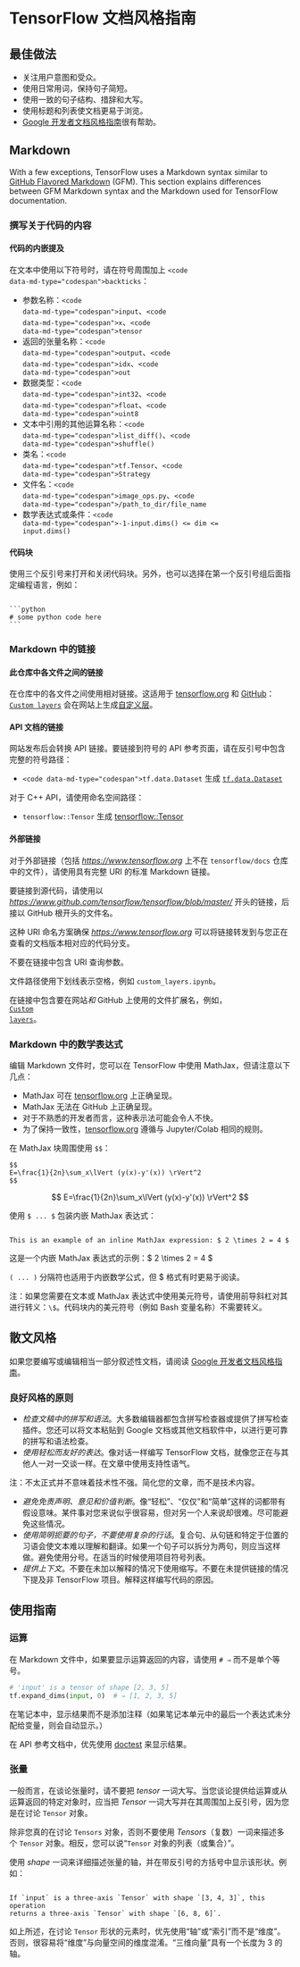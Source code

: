 # TensorFlow 文档风格指南

## 最佳做法

- 关注用户意图和受众。
- 使用日常用词，保持句子简短。
- 使用一致的句子结构、措辞和大写。
- 使用标题和列表使文档更易于浏览。
- [Google 开发者文档风格指南](https://developers.google.com/style/highlights)很有帮助。

## Markdown

With a few exceptions, TensorFlow uses a Markdown syntax similar to [GitHub Flavored Markdown](https://guides.github.com/features/mastering-markdown/) (GFM). This section explains differences between GFM Markdown syntax and the Markdown used for TensorFlow documentation.

### 撰写关于代码的内容

#### 代码的内嵌提及

在文本中使用以下符号时，请在符号周围加上 <code>&lt;code data-md-type="codespan"&gt;backticks</code>：

- 参数名称：<code>&lt;code data-md-type="codespan"&gt;input</code>、<code>&lt;code data-md-type="codespan"&gt;x</code>、<code>&lt;code data-md-type="codespan"&gt;tensor</code>
- 返回的张量名称：<code>&lt;code data-md-type="codespan"&gt;output</code>、<code>&lt;code data-md-type="codespan"&gt;idx</code>、<code>&lt;code data-md-type="codespan"&gt;out</code>
- 数据类型：<code>&lt;code data-md-type="codespan"&gt;int32</code>、<code>&lt;code data-md-type="codespan"&gt;float</code>、<code>&lt;code data-md-type="codespan"&gt;uint8</code>
- 文本中引用的其他运算名称：<code>&lt;code data-md-type="codespan"&gt;list_diff()</code>、<code>&lt;code data-md-type="codespan"&gt;shuffle()</code>
- 类名：<code>&lt;code data-md-type="codespan"&gt;tf.Tensor</code>、<code>&lt;code data-md-type="codespan"&gt;Strategy</code>
- 文件名：<code>&lt;code data-md-type="codespan"&gt;image_ops.py</code>、<code>&lt;code data-md-type="codespan"&gt;/path_to_dir/file_name</code>
- 数学表达式或条件：<code>&lt;code data-md-type="codespan"&gt;-1-input.dims() &lt;= dim &lt;= input.dims()</code>

#### 代码块

使用三个反引号来打开和关闭代码块。另外，也可以选择在第一个反引号组后面指定编程语言，例如：

<pre><code>
```python
# some python code here
```
</code></pre>

### Markdown 中的链接

#### 此仓库中各文件之间的链接

在仓库中的各文件之间使用相对链接。这适用于 [tensorflow.org](https://www.tensorflow.org) 和 [GitHub](https://github.com/tensorflow/docs/tree/master/site/en)：<br><code>[Custom layers](../tutorials/eager/custom_layers.ipynb)</code> 会在网站上生成[自定义层](https://www.tensorflow.org/tutorials/eager/custom_layers)。

#### API 文档的链接

网站发布后会转换 API 链接。要链接到符号的 API 参考页面，请在反引号中包含完整的符号路径：

- <code>&lt;code data-md-type="codespan"&gt;tf.data.Dataset</code> 生成 [`tf.data.Dataset`](https://www.tensorflow.org/api_docs/python/tf/data/Dataset)

对于 C++ API，请使用命名空间路径：

- `tensorflow::Tensor` 生成 [tensorflow::Tensor](https://www.tensorflow.org/api_docs/cc/class/tensorflow/tensor)

#### 外部链接

对于外部链接（包括 <var>https://www.tensorflow.org</var> 上不在 `tensorflow/docs` 仓库中的文件），请使用具有完整 URI 的标准 Markdown 链接。

要链接到源代码，请使用以 <var>https://www.github.com/tensorflow/tensorflow/blob/master/</var> 开头的链接，后接以 GitHub 根开头的文件名。

这种 URI 命名方案确保 <var>https://www.tensorflow.org</var> 可以将链接转发到与您正在查看的文档版本相对应的代码分支。

不要在链接中包含 URI 查询参数。

文件路径使用下划线表示空格，例如 `custom_layers.ipynb`。

在链接中包含要在网站*和* GitHub 上使用的文件扩展名，例如，<br><code>[Custom layers](../tutorials/eager/custom_layers.ipynb)</code>。

### Markdown 中的数学表达式

编辑 Markdown 文件时，您可以在 TensorFlow 中使用 MathJax，但请注意以下几点：

- MathJax 可在 [tensorflow.org](https://www.tensorflow.org) 上正确呈现。
- MathJax 无法在 GitHub 上正确呈现。
- 对于不熟悉的开发者而言，这种表示法可能会令人不快。
- 为了保持一致性，[tensorflow.org](https://www.tensorflow.org) 遵循与 Jupyter/Colab 相同的规则。

在 MathJax 块周围使用 <code>$$</code>：

<pre><code>$$
E=\frac{1}{2n}\sum_x\lVert (y(x)-y'(x)) \rVert^2
$$</code></pre>

$$ E=\frac{1}{2n}\sum_x\lVert (y(x)-y'(x)) \rVert^2 $$

使用 <code>$ ... $</code> 包装内嵌 MathJax 表达式：

<pre><code>
This is an example of an inline MathJax expression: $ 2 \times 2 = 4 $
</code></pre>

这是一个内嵌 MathJax 表达式的示例：$ 2 \times 2 = 4 $

<code>\( ... \)</code> 分隔符也适用于内嵌数学公式，但 $ 格式有时更易于阅读。

注：如果您需要在文本或 MathJax 表达式中使用美元符号，请使用前导斜杠对其进行转义：`\$`。代码块内的美元符号（例如 Bash 变量名称）不需要转义。

## 散文风格

如果您要编写或编辑相当一部分叙述性文档，请阅读 [Google 开发者文档风格指南](https://developers.google.com/style/highlights)。

### 良好风格的原则

- *检查文稿中的拼写和语法*。大多数编辑器都包含拼写检查器或提供了拼写检查插件。您还可以将文本粘贴到 Google 文档或其他文档软件中，以进行更可靠的拼写和语法检查。
- *使用轻松而友好的表达*。像对话一样编写 TensorFlow 文档，就像您正在与其他人一对一交谈一样。在文章中使用支持性语气。

注：不太正式并不意味着技术性不强。简化您的文章，而不是技术内容。

- *避免免责声明、意见和价值判断*。像“轻松”、“仅仅”和“简单”这样的词都带有假设意味。某件事对您来说似乎很容易，但对另一个人来说却很难。尽可能避免这些情况。
- *使用简明扼要的句子，不要使用复杂的行话*。复合句、从句链和特定于位置的习语会使文本难以理解和翻译。如果一个句子可以拆分为两句，则应当这样做。避免使用分号。在适当的时候使用项目符号列表。
- *提供上下文*。不要在未加以解释的情况下使用缩写。不要在未提供链接的情况下提及非 TensorFlow 项目。解释这样编写代码的原因。

## 使用指南

### 运算

在 Markdown 文件中，如果要显示运算返回的内容，请使用 `# ⇒` 而不是单个等号。

```python
# 'input' is a tensor of shape [2, 3, 5]
tf.expand_dims(input, 0)  # ⇒ [1, 2, 3, 5]
```

在笔记本中，显示结果而不是添加注释（如果笔记本单元中的最后一个表达式未分配给变量，则会自动显示。）

在 API 参考文档中，优先使用  [doctest](docs_ref.md#doctest) 来显示结果。

### 张量

一般而言，在谈论张量时，请不要把 *tensor* 一词大写。当您谈论提供给运算或从运算返回的特定对象时，应当把 *Tensor* 一词大写并在其周围加上反引号，因为您是在讨论 `Tensor` 对象。

除非您真的在讨论 `Tensors` 对象，否则不要使用 *Tensors*（复数）一词来描述多个 `Tensor` 对象。相反，您可以说“`Tensor` 对象的列表（或集合）”。

使用 *shape* 一词来详细描述张量的轴，并在带反引号的方括号中显示该形状。例如：

<pre><code>
If `input` is a three-axis `Tensor` with shape `[3, 4, 3]`, this operation
returns a three-axis `Tensor` with shape `[6, 8, 6]`.
</code></pre>

如上所述，在讨论 `Tensor` 形状的元素时，优先使用“轴”或“索引”而不是“维度”。否则，很容易将“维度”与向量空间的维度混淆。“三维向量”具有一个长度为 3 的轴。

